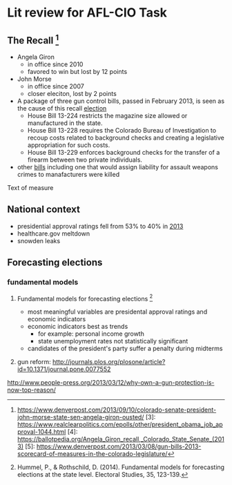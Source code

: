 # Lit review for AFL-CIO Task

## The Recall [^2]

- Angela Giron
  - in office since 2010
  - favored to win but lost by 12 points
- John Morse
  - in office since 2007
  - closer eleciton, lost by 2 points
- A package of three gun control bills, passed in February 2013, is seen as the cause of this recall [election](4)
  - House Bill 13-224 restricts the magazine size allowed or manufactured in the state.
  - House Bill 13-228 requires the Colorado Bureau of Investigation to recoup costs related to background checks and creating a legislative appropriation for such costs.
  - House Bill 13-229 enforces background checks for the transfer of a firearm between two private individuals.
- other [bills](5) including one that would assign liability for assault weapons crimes to manafacturers were killed

Text of measure

## National context

- presidential approval ratings fell from 53% to 40% in [2013](3)
- healthcare.gov meltdown
- snowden leaks

## Forecasting elections

### fundamental models

1. Fundamental models for forecasting elections [^1]

    - most meaningful variables are presidental approval ratings and economic indicators
    - economic indicators best as trends
      - for example: personal income growth
      - state unemployment rates not statistically significant
    - candidates of the president's party suffer a penalty during midterms

2. gun reform: http://journals.plos.org/plosone/article?id=10.1371/journal.pone.0077552

http://www.people-press.org/2013/03/12/why-own-a-gun-protection-is-now-top-reason/

[^1]: Hummel, P., & Rothschild, D. (2014). Fundamental models for forecasting elections at the state level. Electoral Studies, 35, 123-139.
[^2]: https://www.denverpost.com/2013/09/10/colorado-senate-president-john-morse-state-sen-angela-giron-ousted/
[3]: https://www.realclearpolitics.com/epolls/other/president_obama_job_approval-1044.html 
[4]: https://ballotpedia.org/Angela_Giron_recall,_Colorado_State_Senate_(2013)
[5]: https://www.denverpost.com/2013/03/08/gun-bills-2013-scorecard-of-measures-in-the-colorado-legislature/